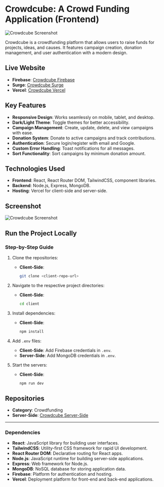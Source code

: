 # Crowdcube: A Crowd Funding Application (Frontend)

![Crowdcube Screenshot](https://i.ibb.co.com/ZRYrb83Z/Csdfasdfasdfapture.png)

Crowdcube is a crowdfunding platform that allows users to raise funds for projects, ideas, and causes. It features campaign creation, donation management, and user authentication with a modern design.

## Live Website

- **Firebase**: [Crowdcube Firebase](https://crowdcude-fb127.web.app/)
- **Surge**: [Crowdcube Surge](https://crowdcube000001.surge.sh)
- **Vercel**: [Crowdcube Vercel](https://crowdcubefrontend.vercel.app/)

## Key Features

- **Responsive Design**: Works seamlessly on mobile, tablet, and desktop.
- **Dark/Light Theme**: Toggle themes for better accessibility.
- **Campaign Management**: Create, update, delete, and view campaigns with ease.
- **Donation System**: Donate to active campaigns and track contributions.
- **Authentication**: Secure login/register with email and Google.
- **Custom Error Handling**: Toast notifications for all messages.
- **Sort Functionality**: Sort campaigns by minimum donation amount.

## Technologies Used

- **Frontend**: React, React Router DOM, TailwindCSS, component libraries.
- **Backend**: Node.js, Express, MongoDB.
- **Hosting**: Vercel for client-side and server-side.

## Screenshot

![Crowdcube Screenshot](https://i.ibb.co.com/ZRYrb83Z/Csdfasdfasdfapture.png)

## Run the Project Locally

### Step-by-Step Guide

1. Clone the repositories:

   - **Client-Side**:
     ```bash
     git clone <client-repo-url>
     ```

2. Navigate to the respective project directories:

   - **Client-Side**:
     ```bash
     cd client
     ```

3. Install dependencies:

   - **Client-Side**:
     ```bash
     npm install
     ```

4. Add `.env` files:
   
   - **Client-Side**: Add Firebase credentials in `.env`.
   - **Server-Side**: Add MongoDB credentials in `.env`.

5. Start the servers:
   
   - **Client-Side**:
     ```bash
     npm run dev
     ```

## Repositories

- **Category**: Crowdfunding
- **Server-Side**: [Crowdcube Server-Side](https://github.com/programming-hero-web-course2/b10-a10-server-side-xubayers)

---

### Dependencies

- **React**: JavaScript library for building user interfaces.
- **TailwindCSS**: Utility-first CSS framework for rapid UI development.
- **React Router DOM**: Declarative routing for React apps.
- **Node.js**: JavaScript runtime for building server-side applications.
- **Express**: Web framework for Node.js.
- **MongoDB**: NoSQL database for storing application data.
- **Firebase**: Platform for authentication and hosting.
- **Vercel**: Deployment platform for front-end and back-end applications.

